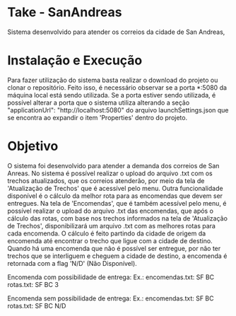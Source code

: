 # Take - SanAndreas
Sistema desenvolvido para atender os correios da cidade de San Andreas,

# Instalação e Execução
Para fazer utilização do sistema basta realizar o download do projeto ou clonar o repositório.
Feito isso, é necessário observar se a porta *:5080 da máquina local está sendo utilizada. Se a porta estiver sendo utilizada,
é possível alterar a porta que o sistema utiliza alterando a seção "applicationUrl": "http://localhost:5080" do arquivo launchSettings.json
que se encontra ao expandir o item 'Properties' dentro do projeto. 

# Objetivo
O sistema foi desenvolvido para atender a demanda dos correios de San Anreas.
No sistema é possível realizar o upload do arquivo .txt com os trechos atualizados, que os correios atenderão, por meio da tela de 'Atualização de Trechos' que é acessível pelo menu.
Outra funcionalidade disponível é o cálculo da melhor rota para as encomendas que devem ser entregues. Na tela de 'Encomendas', que é também acessível pelo menu,
é possível realizar o upload do arquivo .txt das encomendas, que após o cálculo das rotas, com base nos trechos informados na tela de 'Atualização de Trechos',
disponibilizará um arquivo .txt com as melhores rotas para cada encomenda. 
O cálculo é feito partindo da cidade de origem da encomenda até encontrar o trecho que ligue com a cidade de destino.
Quando há uma encomenda que não é possível ser entregue, por não ter trechos que se interliguem e cheguem a cidade de destino, a encomenda é retornada com a flag 'N/D' (Não Disponível).

Encomenda com possibilidade de entrega:
Ex.:
  encomendas.txt: SF BC
  rotas.txt: SF BC 3

Encomenda sem possibilidade de entrega:
Ex.:
  encomendas.txt: SF BC
  rotas.txt: SF BC N/D
